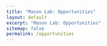 ```yaml
---
title: "Mason Lab: Opportunities"
layout: default
excerpt: "Mason Lab: Opportunities"
sitemap: false
permalink: /opportunities
---
```


<!-- 
### Postdoctoral Researchers

I am always eager to sponsor postdoctoral researchers that share research interests with our lab group. There are various routes to pursuing a postdoc in my lab at LSU: (1) Postdoctoral positions may be associated with specific projects and will be advertised here. (2) Postdoctoral Fellowships, such as the NSF Postdoctoral Research Fellowship in Biology, or the NSERC 

### Ph.D. Students

### Prospective M.Sc. Students

### Undergraduate Students

If you are thinking about applying, I suggest you look through our web page and read some of the papers we have published. Then, please send me an e-mail describing your research interests and why you would like to join our research group. Please also include a resume or CV with GPA and GRE scores.  
 -->
